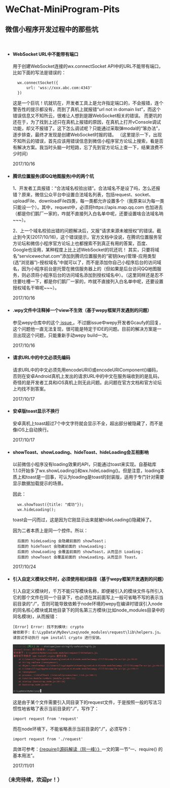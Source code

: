 # WeChat-MiniProgram-Pits
## 微信小程序开发过程中的那些坑

<br>

- #### **WebSocket URL中不能带有端口**

	用于创建WebSocket连接的wx.connectSocket API中的URL不能带有端口，比如下面的写法是错误的：

		wx.connectSocket({
			url: 'wss://xxx.abc.com:4343'
		})

	这是一个巨坑！坑就坑在，开发者工具上是允许指定端口的，不会报错，连个警告性的提示都没有，而到了真机上就报错“url not in domain list”，而这个错误信息又不知所云，很难让人想到是跟WebSocket相关的错误。
而更坑的还在于，为了找到上述只在真机上报错的原因，在真机上打开vConsole调试功能，却又不报错了。这下怎么调试呢？只能通过采取弹modal的“笨办法”，逐步排查，最终才发现是创建WebSocket时报的错。
（这里提示一下，出现不知所云的错误，首先应该用错误信息到微信小程序官方论坛上搜索，看是否有解决方案。我当时头脑一时短路，忘了先到官方论坛上查一下，结果浪费不少时间）

	2017/10/16

- #### **腾讯位置服务(即QQ地图服务)中的两个坑**

	1、开发者工具报错：“合法域名校验出错”。合法域名不是设了吗，怎么还报错？原来，微信公众平台中设置合法域名列表，包括request、socket、uploadFile、downloadFile四类，每一类都允许设置多个（我原来以为每一类只能设一个）。其中，request中，必须将https://apis.map.qq.com 也加进去（都是你们鹅厂一家的，咋就不直接列入白名单中呢，还要设置啥合法域名呐~~~）。

	2、上一个域名校验出错的问题解决后，又报“请求来源未被授权”的错误。截止到今天(2017/10/16)，这个错误提示，官方文档中没说，在腾讯位置服务官方论坛和微信小程序官方论坛上也都搜索不到真正有用的答案，百度、Google也没用，某种程度上比上述WebSocket的坑还坑！
其实，只要将域名“servicewechat.com”添加到腾讯位置服务的“密钥(key)管理-应用类型(选“浏览器”)-授权域名”中就可以了，而不是添加你自己小程序后台的访问域名，因为小程序前台是托管在微信服务器上的（但如果是后台访问QQ地图服务，则必须将小程序后台的访问域名添加到授权域名中）。（这里同样还是忍不住要吐槽一下，都是你们鹅厂一家的，咋就不直接列入白名单中呢，还要设置授权域名干嘛呢~~~）。

	2017/10/16

- #### **.wpy文件中注释掉一个view不生效（基于wepy框架开发遇到的问题）**

	参见wepy仓库中的这个[ issue ](https://github.com/wepyjs/wepy/issues/418)。不过据issue中wepy开发者Gcaufy的回复，这个问题他一直无法复现，很可能是特定于IDE的问题。目前的解决方案是一旦出现这个问题，只能重新手动wepy build一次。
	
	2017/10/16

- #### **请求URL中的中文必须先编码**

	请求URL中的中文必须先用encodeURI()或encodeURIComponent()编码，否则在安卓Android真机上发出的请求URL中的中文在服务端收到的是乱码，奇怪的是开发者工具和iOS真机上则无此问题。此问题在官方文档和官方论坛上均找不到答案。
	
	2017/10/17

- #### **安卓版toast显示不换行**

	安卓真机上toast超过7个中文字符就会显示不全，超出部分被隐藏了，而不是像iOS上自动换行。
	
	2017/10/17

- #### **showToast、showLoading、hideToast、hideLoading会互相影响**

	以前微信小程序没有loading效果的API，只能通过toast来实现。自基础库1.1.0开始多了wx.showLoading()和wx.hideLoading()。但是注意，loading本质上和toast是一回事，可认为loading是toast的封装版，适用于专门针对需要显示数据加载提示的场景。

	因此：

		wx.showToast({title: "成功"}); 
		wx.hideLoading();

	toast会一闪而过，这是因为它刚显示出来就被hideLoading()隐藏掉了。

	因为二者本质上是同一个控件。所以：
	
		后面的 hideLoading 会隐藏前面的 showToast；
		后面的 hideToast 会隐藏前面的 showLoading；
		后面的 showLoading 会覆盖前面的 showToast，从而显示 Loading；
		后面的 showToast 会覆盖前面的 showLoading，从而显示 Toast。
	
	2017/10/24

- #### **引入自定义模块文件时，必须使用相对路径（基于wepy框架开发遇到的问题）**

	引入自定义模块时，千万不能只写模块名称，即便被引入的模块文件与所引入它的那个文件在同一个目录下，也必须在其前面写上一般可省略不写的表示当前目录的“./”，否则可能导致依赖于node环境的wepy在编译时错误引入node的同名核心模块或其他目录下的同名第三方模块(比如node_modules目录中的同名模块)，从而报错：
	```
	[Error] Error: 找不到模块: crypto
	被依赖于: E:\LypData\MyDev\zxq\node_modules\request\lib\helpers.js。
	请尝试手动执行 npm install crypto 进行安装。
	```
	![image](https://github.com/aben1188/WeChat-MiniProgram-Pits/blob/master/images/%E5%BE%AE%E4%BF%A1%E5%9B%BE%E7%89%87_20171101205428.png)
	
	这是由于某个文件需要引入同目录下的request文件，于是按照一般的写法习惯性地省略了表示当前目录的“./”，写作了：
	```
	import request from 'request'
	```
	而在node环境下，不能省略表示当前目录的“./”，必须写作：
	```
	import request from './request'
	```
	具体可参考：[《require()源码解读（阮一峰）》](http://www.ruanyifeng.com/blog/2015/05/require.html)一文的第一节“一、require() 的基本用法”。

	2017/11/01

### （未完待续，欢迎pr！）
